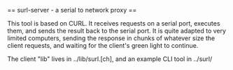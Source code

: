 == surl-server - a serial to network proxy ==

This tool is based on CURL. It receives requests on a serial port,
executes them, and sends the result back to the serial port.  It is
quite adapted to very limited computers, sending the response in chunks
of whatever size the client requests, and waiting for the client's
green light to continue.

The client "lib" lives in ../lib/surl.[ch], and an example CLI tool in
../surl/
